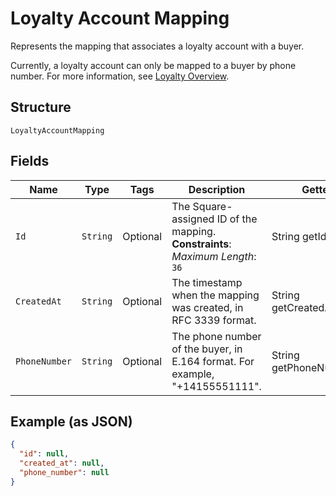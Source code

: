 
# Loyalty Account Mapping

Represents the mapping that associates a loyalty account with a buyer.

Currently, a loyalty account can only be mapped to a buyer by phone number. For more information, see
[Loyalty Overview](https://developer.squareup.com/docs/loyalty/overview).

## Structure

`LoyaltyAccountMapping`

## Fields

| Name | Type | Tags | Description | Getter |
|  --- | --- | --- | --- | --- |
| `Id` | `String` | Optional | The Square-assigned ID of the mapping.<br>**Constraints**: *Maximum Length*: `36` | String getId() |
| `CreatedAt` | `String` | Optional | The timestamp when the mapping was created, in RFC 3339 format. | String getCreatedAt() |
| `PhoneNumber` | `String` | Optional | The phone number of the buyer, in E.164 format. For example, "+14155551111". | String getPhoneNumber() |

## Example (as JSON)

```json
{
  "id": null,
  "created_at": null,
  "phone_number": null
}
```


